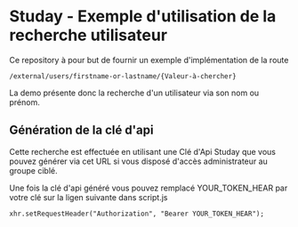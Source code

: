 # Studay - Exemple d'utilisation de la recherche utilisateur

Ce repository à pour but de fournir un exemple d'implémentation de la route 
```
/external/users/firstname-or-lastname/{Valeur-à-chercher}
```
La demo présente donc la recherche d'un utilisateur via son nom ou prénom.
## Génération de la clé d'api 
Cette recherche est effectuée en utilisant une Clé d'Api Studay que vous pouvez générer via cet URL si vous disposé d'accès administrateur au groupe ciblé. 

Une fois la clé d'api généré vous pouvez remplacé YOUR_TOKEN_HEAR par votre clé sur la  ligen suivante dans script.js
```
xhr.setRequestHeader("Authorization", "Bearer YOUR_TOKEN_HEAR");
```

